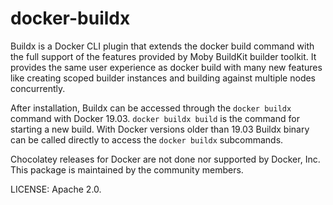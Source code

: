 # docker-buildx

Buildx is a Docker CLI plugin that extends the docker build command with the full support of the features provided by Moby BuildKit builder toolkit.
It provides the same user experience as docker build with many new features like creating scoped builder instances and building against multiple nodes concurrently.

After installation, Buildx can be accessed through the `docker buildx` command with Docker 19.03.
`docker buildx build` is the command for starting a new build.
With Docker versions older than 19.03 Buildx binary can be called directly to access the `docker buildx` subcommands.

Chocolatey releases for Docker are not done nor supported by Docker, Inc.
This package is maintained by the community members.

LICENSE: Apache 2.0.
